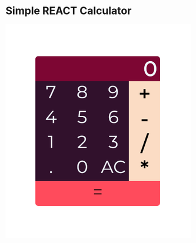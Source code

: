 # Simple REACT Calculator

![alt-text](https://github.com/ericDevSantana/REACT-calculator/blob/master/react-calculator.png)

